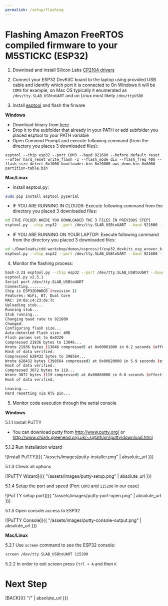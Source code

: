```yaml
---
permalink: /setup/flashing
---
```

# Flashing Amazon FreeRTOS compiled firmware to your M5STICKC (ESP32) 

1. Download and install Silicon Labs [CP2104 drivers](https://www.silabs.com/products/development-tools/software/usb-to-uart-bridge-vcp-drivers)

2. Connect your ESP32 DevKitC board to the laptop using provided USB cable and identify which port it is connected to
On Windows it will be ```COM3``` for example, on Mac OS typically it enumerated as ```/dev/tty.SLAB_USBtoUART``` and on Linux most likely ```/dev/ttyUSB0```

3. Install [esptool](https://github.com/espressif/esptool) and flash the firware

**Windows**
- Download binary from [here](https://dl.espressif.com/dl/esptool-2.3.1-windows.zip)
- Drop it to the subfolder that already in your PATH or add subfolder you placed esptool to your PATH variable
- Open Commnd Prompt and execute following command (from the directory you places 3 downloaded files):
```
esptool --chip esp32 --port COM3 --baud 921600 --before default_reset --after hard_reset write_flash -z --flash_mode dio --flash_freq 40m --flash_size detect 0x1000 bootloader.bin 0x20000 aws_demo.bin 0x8000 partition-table.bin
```

**Mac/Linux**

- Install esptool.py:
```bash
sudo pip install esptool pyserial
```

- IF YOU ARE RUNNING IN CLOUD9: Execute following command from the directory you placed 3 downloaded files:

```bash
cd [THE FOLDER WHERE YOU DOWNLOADED THE 3 FILES IN PREVIOUS STEP]
esptool.py --chip esp32 --port /dev/tty.SLAB_USBtoUART --baud 921600 --before default_reset --after hard_reset write_flash -z --flash_mode dio --flash_freq 40m --flash_size detect 0x1000 bootloader.bin 0x20000 aws_demo.bin 0x8000 partition-table.bin
```

- IF YOU ARE RUNNING ON YOUR LAPTOP: Execute following command from the directory you placed 3 downloaded files:

```bash
cd ~/Downloads/cdd-workshop/demos/espressif/esp32_devkitc_esp_wrover_kit/make
esptool.py --chip esp32 --port /dev/tty.SLAB_USBtoUART --baud 921600 --before default_reset --after hard_reset write_flash -z --flash_mode dio --flash_freq 40m --flash_size detect 0x1000 ./build/bootloader/bootloader.bin 0x20000 ./build/aws_demo.bin 0x8000 ./build/partition-table.bin
```

4. Monitor the flashing process:

```bash
bash-3.2$ esptool.py --chip esp32 --port /dev/tty.SLAB_USBtoUART --baud 921600 --before default_reset --after hard_reset write_flash -z --flash_mode dio --flash_freq 40m --flash_size detect 0x1000 bootloader.bin 0x20000 aws_demo.bin 0x8000 partition-table.bin
esptool.py v2.5.1
Serial port /dev/tty.SLAB_USBtoUART
Connecting........__
Chip is ESP32D0WDQ5 (revision 1)
Features: WiFi, BT, Dual Core
MAC: 24:0a:c4:23:de:7c
Uploading stub...
Running stub...
Stub running...
Changing baud rate to 921600
Changed.
Configuring flash size...
Auto-detected Flash size: 4MB
Flash params set to 0x0220
Compressed 21936 bytes to 13046...
Wrote 21936 bytes (13046 compressed) at 0x00001000 in 0.2 seconds (effective 1145.0 kbit/s)...
Hash of data verified.
Compressed 628432 bytes to 398564...
Wrote 628432 bytes (398564 compressed) at 0x00020000 in 5.9 seconds (effective 854.5 kbit/s)...
Hash of data verified.
Compressed 3072 bytes to 119...
Wrote 3072 bytes (119 compressed) at 0x00008000 in 0.0 seconds (effective 3255.9 kbit/s)...
Hash of data verified.

Leaving...
Hard resetting via RTS pin...
```

5. Monitor code execution through the serial console

**Windows**

5.1.1 Install PuTTY

- You can download putty from http://www.putty.org/ or http://www.chiark.greenend.org.uk/~sgtatham/putty/download.html

5.1.2 Run Installation wizard

![Install PuTTY]({{ "/assets/images/putty-installer.png" | absolute_url }})

5.1.3 Check all options

![PuTTY Wizard]({{ "/assets/images/putty-setup.png" | absolute_url }})

5.1.4 Setup the port and speed (Port ```COM3``` and ```115200``` in our case)

![PuTTY setup port]({{ "/assets/images/putty-port-open.png" | absolute_url }})

5.1.5 Open console access to ESP32

![PuTTY Console]({{ "/assets/images/putty-console-output.png" | absolute_url }})


**Mac/Linux**

5.2.1 Use ```screen``` command to see the ESP32 console:

```bash
screen /dev/tty.SLAB_USBtoUART 115200
```

5.2.2 In order to exit screen press ```Ctrl + A``` and then ```K```

# Next Step

[BACK]({{ "/" | absolute_url }})
